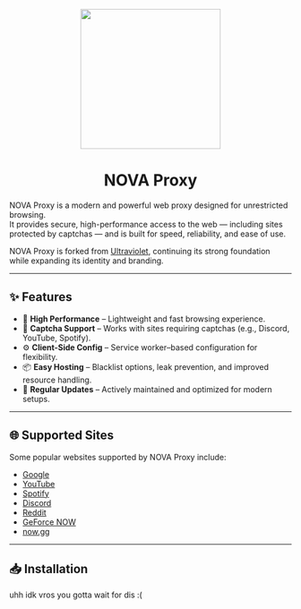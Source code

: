 
<p align="center">
  <img src="https://i.ibb.co/qMCJHxFm/NOVALOGO.png" height="250">
</p>

<h1 align="center">NOVA Proxy</h1>

NOVA Proxy is a modern and powerful web proxy designed for unrestricted browsing.  
It provides secure, high-performance access to the web — including sites protected by captchas — and is built for speed, reliability, and ease of use.  

NOVA Proxy is forked from [Ultraviolet](https://github.com/titaniumnetwork-dev/Ultraviolet), continuing its strong foundation while expanding its identity and branding.

---

## ✨ Features

- 🚀 **High Performance** – Lightweight and fast browsing experience.  
- 🔐 **Captcha Support** – Works with sites requiring captchas (e.g., Discord, YouTube, Spotify).  
- ⚙️ **Client-Side Config** – Service worker–based configuration for flexibility.  
- 📦 **Easy Hosting** – Blacklist options, leak prevention, and improved resource handling.  
- 🔄 **Regular Updates** – Actively maintained and optimized for modern setups.  

---

## 🌐 Supported Sites

Some popular websites supported by NOVA Proxy include:

- [Google](https://google.com)  
- [YouTube](https://youtube.com)  
- [Spotify](https://spotify.com)  
- [Discord](https://discord.com)  
- [Reddit](https://reddit.com)  
- [GeForce NOW](https://play.geforcenow.com/)  
- [now.gg](https://now.gg)  

---

## 📥 Installation

uhh idk vros you gotta wait for dis :(
